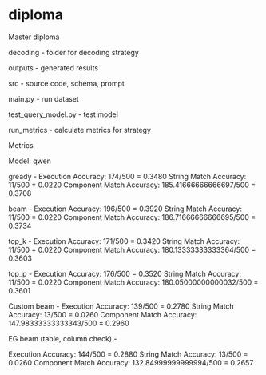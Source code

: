 # diploma
Master diploma

decoding - folder for decoding strategy

outputs - generated results

src - source code, schema, prompt

main.py - run dataset

test_query_model.py - test model

run_metrics - calculate metrics for strategy 


Metrics

Model: qwen

gready - 
Execution Accuracy: 174/500 = 0.3480
String Match Accuracy: 11/500 = 0.0220
Component Match Accuracy: 185.41666666666697/500 = 0.3708

beam -
Execution Accuracy: 196/500 = 0.3920
String Match Accuracy: 11/500 = 0.0220
Component Match Accuracy: 186.71666666666695/500 = 0.3734

top_k - 
Execution Accuracy: 171/500 = 0.3420
String Match Accuracy: 11/500 = 0.0220
Component Match Accuracy: 180.13333333333364/500 = 0.3603

top_p -
Execution Accuracy: 176/500 = 0.3520
String Match Accuracy: 11/500 = 0.0220
Component Match Accuracy: 180.05000000000032/500 = 0.3601

Custom beam -
Execution Accuracy: 139/500 = 0.2780
String Match Accuracy: 13/500 = 0.0260
Component Match Accuracy: 147.98333333333343/500 = 0.2960

EG beam (table, column check) -

Execution Accuracy: 144/500 = 0.2880
String Match Accuracy: 13/500 = 0.0260
Component Match Accuracy: 132.84999999999994/500 = 0.2657